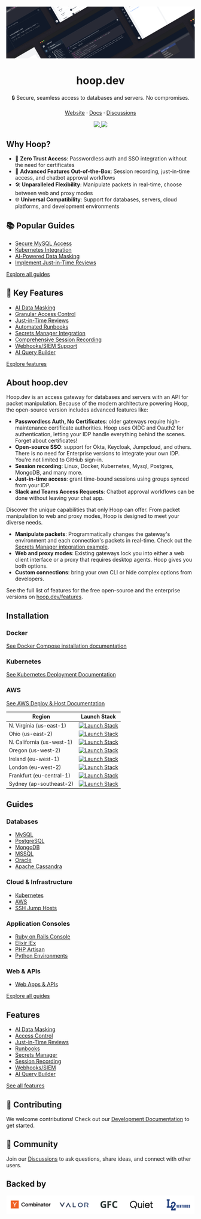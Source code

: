 ![hero](github.png)

<h1 align="center"><b>hoop.dev</b></h1>
<p align="center">
    🔒 Secure, seamless access to databases and servers. No compromises.
    <br />
    <br />
    <a target="_blank" href="https://hoop.dev">Website</a>
    ·
    <a target="_blank" href="https://hoop.dev/docs">Docs</a>
    ·
    <a href="https://github.com/hoophq/hoop/discussions">Discussions</a>
  </p>
</p>


<p align="center">
    <a href="https://github.com/hoophq/hoop/actions/workflows/release.yml">
        <img src="https://img.shields.io/github/v/release/hoophq/hoop.svg?style=flat" />
    </a>
    <a href="https://github.com/hoophq/hoop/actions/workflows/release.yml">
        <img src="https://github.com/hoophq/hoop/actions/workflows/release.yml/badge.svg" />
    </a>
</p>

## Why Hoop?

- 🔐 **Zero Trust Access**: Passwordless auth and SSO integration without the need for certificates
- 🚀 **Advanced Features Out-of-the-Box**: Session recording, just-in-time access, and chatbot approval workflows
- 🛠 **Unparalleled Flexibility**: Manipulate packets in real-time, choose between web and proxy modes
- 🌐 **Universal Compatibility**: Support for databases, servers, cloud platforms, and development environments

<!--
## 🚀 Quick Start

Get up and running in minutes:

```bash
curl -sL https://hoop.dev/install.sh | sh
```
[View full installation options](#installation)
-->
## 📚 Popular Guides

- [Secure MySQL Access](https://hoop.dev/docs/quickstarts/mysql)
- [Kubernetes Integration](https://hoop.dev/docs/quickstarts/kubernetes)
- [AI-Powered Data Masking](https://hoop.dev/docs/learn/ai-data-masking)
- [Implement Just-in-Time Reviews](https://hoop.dev/docs/learn/jit-reviews)

[Explore all guides](#guides)

## 🌟 Key Features

- [AI Data Masking](https://hoop.dev/docs/learn/ai-data-masking)
- [Granular Access Control](https://hoop.dev/docs/learn/access-control)
- [Just-in-Time Reviews](https://hoop.dev/docs/learn/jit-reviews)
- [Automated Runbooks](https://hoop.dev/docs/learn/runbooks)
- [Secrets Manager Integration](https://hoop.dev/docs/learn/secrets-manager)
- [Comprehensive Session Recording](https://hoop.dev/docs/learn/session-recording)
- [Webhooks/SIEM Support](https://hoop.dev/docs/learn/webhooks-siem)
- [AI Query Builder](https://hoop.dev/docs/learn/ai-query-builder)

[Explore features](#features)


## About hoop.dev

Hoop.dev is an access gateway for databases and servers with an API for packet manipulation. Because of the modern architecture powering Hoop, the open-source version includes advanced features like:

 * **Passwordless Auth, No Certificates**: older gateways require high-maintenance certificate authorities. Hoop uses OIDC and Oauth2 for authentication, letting your IDP handle everything behind the scenes. Forget about certificates!
 * **Open-source SSO**: support for Okta, Keycloak, Jumpcloud, and others. There is no need for Enterprise versions to integrate your own IDP. You're not limited to GitHub sign-in.
 * **Session recording**: Linux, Docker, Kubernetes, Mysql, Postgres, MongoDB, and many more.
 * **Just-in-time access**: grant time-bound sessions using groups synced from your IDP.
 * **Slack and Teams Access Requests**: Chatbot approval workflows can be done without leaving your chat app.

Discover the unique capabilities that only Hoop can offer. From packet manipulation to web and proxy modes, Hoop is designed to meet your diverse needs.

* **Manipulate packets**: Programmatically changes the gateway's environment and each connection's packets in real-time. Check out the [Secrets Manager integration example](https://hoop.dev/docs/learn/secrets-manager).
 * **Web and proxy modes**: Existing gateways lock you into either a web client interface or a proxy that requires desktop agents. Hoop gives you both options.
 * **Custom connections**: bring your own CLI or hide complex options from developers.

See the full list of features for the free open-source and the enterprise versions on [hoop.dev/features](https://hoop.dev/features).

## Installation

### Docker

[See Docker Compose installation documentation](https://hoop.dev/docs/getting-started/installation/docker-compose)
<!--
```bash
# one-line setup with docker-compose
curl -sL https://hoop.dev/install.sh | sh
```

> We encourage you to inspect the script before running it. You can view the contents of the installation script by visiting [https://hoop.dev/install.sh](https://hoop.dev/install.sh) or by running `curl -sL https://hoop.dev/install.sh` without piping to `sh`.
-->
### Kubernetes

[See Kubernetes Deployment Documentation](https://hoop.dev/docs/deploy/kubernetes)

### AWS

 [See AWS Deploy & Host Documentation](https://hoop.dev/docs/deploy/AWS)

| Region | Launch Stack |
|--------|--------------|
| N. Virginia (us-east-1) | [![Launch Stack](https://cdn.rawgit.com/buildkite/cloudformation-launch-stack-button-svg/master/launch-stack.svg)](https://us-east-1.console.aws.amazon.com/cloudformation/home?region=us-east-1#/stacks/quickcreate?templateURL=https%3A%2F%2Fhoopdev-platform-cf-us-east-1.s3.us-east-1.amazonaws.com%2Flatest%2Fhoopdev-platform.template.yaml) |
| Ohio (us-east-2) | [![Launch Stack](https://cdn.rawgit.com/buildkite/cloudformation-launch-stack-button-svg/master/launch-stack.svg)](https://us-east-2.console.aws.amazon.com/cloudformation/home?region=us-east-2#/stacks/quickcreate?templateURL=https%3A%2F%2Fhoopdev-platform-cf-us-east-2.s3.us-east-2.amazonaws.com%2Flatest%2Fhoopdev-platform.template.yaml) |
| N. California (us-west-1) | [![Launch Stack](https://cdn.rawgit.com/buildkite/cloudformation-launch-stack-button-svg/master/launch-stack.svg)](https://us-west-1.console.aws.amazon.com/cloudformation/home?region=us-west-1#/stacks/quickcreate?templateURL=https%3A%2F%2Fhoopdev-platform-cf-us-west-1.s3.us-west-1.amazonaws.com%2Flatest%2Fhoopdev-platform.template.yaml) |
| Oregon (us-west-2) | [![Launch Stack](https://cdn.rawgit.com/buildkite/cloudformation-launch-stack-button-svg/master/launch-stack.svg)](https://us-west-2.console.aws.amazon.com/cloudformation/home?region=us-west-2#/stacks/quickcreate?templateURL=https%3A%2F%2Fhoopdev-platform-cf-us-west-2.s3.us-west-2.amazonaws.com%2Flatest%2Fhoopdev-platform.template.yaml) |
| Ireland (eu-west-1) | [![Launch Stack](https://cdn.rawgit.com/buildkite/cloudformation-launch-stack-button-svg/master/launch-stack.svg)](https://eu-west-1.console.aws.amazon.com/cloudformation/home?region=eu-west-1#/stacks/quickcreate?templateURL=https%3A%2F%2Fhoopdev-platform-cf-eu-west-1.s3.eu-west-1.amazonaws.com%2Flatest%2Fhoopdev-platform.template.yaml) |
| London (eu-west-2) | [![Launch Stack](https://cdn.rawgit.com/buildkite/cloudformation-launch-stack-button-svg/master/launch-stack.svg)](https://eu-west-2.console.aws.amazon.com/cloudformation/home?region=eu-west-2#/stacks/quickcreate?templateURL=https%3A%2F%2Fhoopdev-platform-cf-eu-west-2.s3.eu-west-2.amazonaws.com%2Flatest%2Fhoopdev-platform.template.yaml) |
| Frankfurt (eu-central-1) | [![Launch Stack](https://cdn.rawgit.com/buildkite/cloudformation-launch-stack-button-svg/master/launch-stack.svg)](https://eu-central-1.console.aws.amazon.com/cloudformation/home?region=eu-central-1#/stacks/quickcreate?templateURL=https%3A%2F%2Fhoopdev-platform-cf-eu-central-1.s3.eu-central-1.amazonaws.com%2Flatest%2Fhoopdev-platform.template.yaml) |
| Sydney (ap-southeast-2) | [![Launch Stack](https://cdn.rawgit.com/buildkite/cloudformation-launch-stack-button-svg/master/launch-stack.svg)](https://ap-southeast-2.console.aws.amazon.com/cloudformation/home?region=ap-southeast-2#/stacks/quickcreate?templateURL=https%3A%2F%2Fhoopdev-platform-cf-ap-southeast-2.s3.ap-southeast-2.amazonaws.com%2Flatest%2Fhoopdev-platform.template.yaml) |

<!--
## 🚀 Quick Start

Get up and running in minutes:

```bash
curl -sL https://hoop.dev/install.sh | sh
```

[View full installation options](#installation)
-->
## Guides

### Databases
- [MySQL](https://hoop.dev/docs/quickstarts/mysql)
- [PostgreSQL](https://hoop.dev/docs/quickstarts/postgres)
- [MongoDB](https://hoop.dev/docs/quickstarts/mongodb)
- [MSSQL](https://hoop.dev/docs/quickstarts/mssql)
- [Oracle](https://hoop.dev/docs/quickstarts/oracle)
- [Apache Cassandra](https://hoop.dev/docs/quickstarts/apache-cassandra)

### Cloud & Infrastructure
- [Kubernetes](https://hoop.dev/docs/quickstarts/kubernetes)
- [AWS](https://hoop.dev/docs/quickstarts/aws)
- [SSH Jump Hosts](https://hoop.dev/docs/quickstarts/ssh-jump-hosts)

### Application Consoles
- [Ruby on Rails Console](https://hoop.dev/docs/quickstarts/ruby-on-rails)
- [Elixir IEx](https://hoop.dev/docs/quickstarts/elixir-IEx)
- [PHP Artisan](https://hoop.dev/docs/quickstarts/php-artisan)
- [Python Environments](https://hoop.dev/docs/quickstarts/python)

### Web & APIs
- [Web Apps & APIs](https://hoop.dev/docs/quickstarts/webapps-and-apis)

[Explore all guides](https://hoop.dev/docs/quickstarts)

## Features

- [AI Data Masking](https://hoop.dev/docs/learn/ai-data-masking)
- [Access Control](https://hoop.dev/docs/learn/access-control)
- [Just-in-Time Reviews](https://hoop.dev/docs/learn/jit-reviews)
- [Runbooks](https://hoop.dev/docs/learn/runbooks)
- [Secrets Manager](https://hoop.dev/docs/learn/secrets-manager)
- [Session Recording](https://hoop.dev/docs/learn/session-recording)
- [Webhooks/SIEM](https://hoop.dev/docs/learn/webhooks-siem)
- [AI Query Builder](https://hoop.dev/docs/learn/ai-query-builder)

[See all features](https://hoop.dev/features)

## 🤝 Contributing

We welcome contributions! Check out our [Development Documentation](/DEV.md) to get started.

## 📣 Community

Join our [Discussions](https://github.com/hoophq/hoop/discussions) to ask questions, share ideas, and connect with other users.

## Backed by

![Backed By YC, Valor, GFC, Quiet and L2 Ventures](backedby.png)
